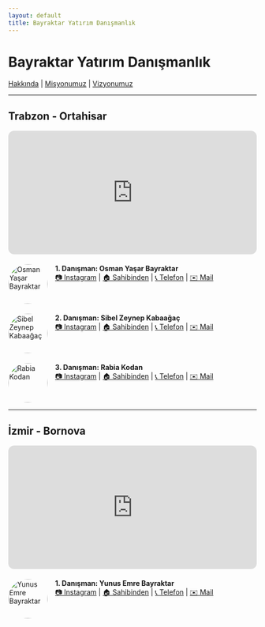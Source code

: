 ```yaml
---
layout: default
title: Bayraktar Yatırım Danışmanlık
---
```


# Bayraktar Yatırım Danışmanlık

[Hakkında](hakkinda.html) | [Misyonumuz](misyon.html) | [Vizyonumuz](vizyon.html)

---

## Trabzon - Ortahisar

<iframe src="https://maps.google.com/maps?q=Ortahisar%2C%20Trabzon&t=&z=13&ie=UTF8&iwloc=&output=embed" width="100%" height="250" frameborder="0" style="border-radius: 12px;"></iframe>

<div style="margin-top: 20px;">
  <div style="display: flex; margin-bottom: 20px;">
    <img src="assets/osman.jpg" alt="Osman Yaşar Bayraktar" style="width:80px;height:80px;border-radius:50%;margin-right:15px;">
    <div>
      <strong>1. Danışman: Osman Yaşar Bayraktar</strong><br>
      <a href="#">📷 Instagram</a> |
      <a href="#">🏠 Sahibinden</a> |
      <a href="tel:+90...">📞 Telefon</a> |
      <a href="mailto:osman@example.com">✉️ Mail</a>
    </div>
  </div>

  <div style="display: flex; margin-bottom: 20px;">
    <img src="assets/sibel.jpg" alt="Sibel Zeynep Kabaağaç" style="width:80px;height:80px;border-radius:50%;margin-right:15px;">
    <div>
      <strong>2. Danışman: Sibel Zeynep Kabaağaç</strong><br>
      <a href="#">📷 Instagram</a> |
      <a href="#">🏠 Sahibinden</a> |
      <a href="tel:+90...">📞 Telefon</a> |
      <a href="mailto:sibel@example.com">✉️ Mail</a>
    </div>
  </div>

  <div style="display: flex;">
    <img src="assets/rabia.jpg" alt="Rabia Kodan" style="width:80px;height:80px;border-radius:50%;margin-right:15px;">
    <div>
      <strong>3. Danışman: Rabia Kodan</strong><br>
      <a href="#">📷 Instagram</a> |
      <a href="#">🏠 Sahibinden</a> |
      <a href="tel:+90...">📞 Telefon</a> |
      <a href="mailto:rabia@example.com">✉️ Mail</a>
    </div>
  </div>
</div>

---

## İzmir - Bornova

<iframe src="https://maps.google.com/maps?q=Bornova%2C%20İzmir&t=&z=13&ie=UTF8&iwloc=&output=embed" width="100%" height="250" frameborder="0" style="border-radius: 12px;"></iframe>

<div style="margin-top: 20px;">
  <div style="display: flex;">
    <img src="assets/yunus.jpg" alt="Yunus Emre Bayraktar" style="width:80px;height:80px;border-radius:50%;margin-right:15px;">
    <div>
      <strong>1. Danışman: Yunus Emre Bayraktar</strong><br>
      <a href="#">📷 Instagram</a> |
      <a href="#">🏠 Sahibinden</a> |
      <a href="tel:+90...">📞 Telefon</a> |
      <a href="mailto:yunus@example.com">✉️ Mail</a>
    </div>
  </div>
</div>
